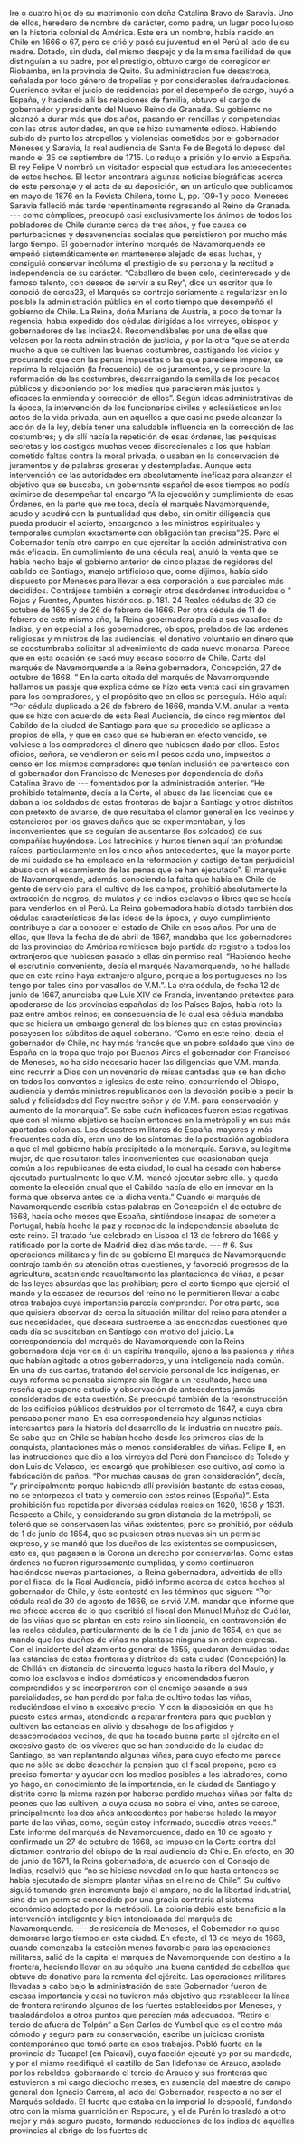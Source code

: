Ire o cuatro hijos de su matrimonio con doña Catalina Bravo de Saravia. Uno de ellos, heredero de nombre de carácter, como padre, un lugar poco lujoso en la historia colonial de América. Este era un nombre, había nacido en Chile en 1666 o 67, pero se crió y pasó su juventud en el Perú al lado de su madre. Dotado, sin duda, del mismo despejo y de la misma facilidad de que distinguían a su padre, por el prestigio, obtuvo cargo de corregidor en Riobamba, en la provincia de Quito. Su administración fue desastrosa, señalada por todo género de tropelías y por considerables defraudaciones. Queriendo evitar el juicio de residencias por el desempeño de cargo, huyó a España, y haciendo allí las relaciones de familia, obtuvo el cargo de gobernador y presidente del Nuevo Reino de Granada. Su gobierno no alcanzó a durar más que dos años, pasando en rencillas y competencias con las otras autoridades, en que se hizo sumamente odioso. Habiendo subido de punto los atropellos y violencias cometidas por el gobernador Meneses y Saravia, la real audiencia de Santa Fe de Bogotá lo depuso del mando el 35 de septiembre de 1715. Lo redujo a prisión y lo envió a España. El rey Felipe V nombró un visitador especial que estudiara los antecedentes de estos hechos. El lector encontrará algunas noticias biográficas acerca de este personaje y el acta de su deposición, en un artículo que publicamos en mayo de 1876 en la Revista Chilena, torno L, pp. 109-1 y poco. Meneses Saravia falleció más tarde repentinamente regresando al Reino de Granada. --- como cómplices, preocupó casi exclusivamente los ánimos de todos los pobladores de Chile durante cerca de tres años, y fue causa de perturbaciones y desavenencias sociales que persistieron por mucho más largo tiempo. El gobernador interino marqués de Navamorquende se empeñó sistemáticamente en mantenerse alejado de esas luchas, y consiguió conservar incólume el prestigio de su persona y la rectitud e independencia de su carácter. “Caballero de buen celo, desinteresado y de famoso talento, con deseos de servir a su Rey”, dice un escritor que lo conoció de cerca23, el Marqués se contrajo seriamente a regularizar en lo posible la administración pública en el corto tiempo que desempeñó el gobierno de Chile. La Reina, doña Mariana de Austria, a poco de tomar la regencia, había expedido dos cédulas dirigidas a los virreyes, obispos y gobernadores de las Indias24. Recomendábales por una de ellas que velasen por la recta administración de justicia, y por la otra “que se atienda mucho a que se cultiven las buenas costumbres, castigando los vicios y procurando que con las penas impuestas o las que pareciere imponer, se reprima la relajación (la frecuencia) de los juramentos, y se procure la reformación de las costumbres, desarraigando la semilla de los pecados públicos y disponiendo por los medios que parecieren más justos y eficaces la enmienda y corrección de ellos”. Según ideas administrativas de la época, la intervención de los funcionarios civiles y eclesiásticos en los actos de la vida privada, aun en aquéllos a que casi no puede alcanzar la acción de la ley, debía tener una saludable influencia en la corrección de las costumbres; y de allí nacía la repetición de esas órdenes, las pesquisas secretas y los castigos muchas veces discrecionales a los que habían cometido faltas contra la moral privada, o usaban en la conservación de juramentos y de palabras groseras y destempladas. Aunque esta intervención de las autoridades era absolutamente ineficaz para alcanzar el objetivo que se buscaba, un gobernante español de esos tiempos no podía eximirse de desempeñar tal encargo “A la ejecución y cumplimiento de esas Órdenes, en la parte que me toca, decía el marqués Navamorquende, acudo y acudiré con la puntualidad que debo, sin omitir diligencia que pueda producir el acierto, encargando a los ministros espirituales y temporales cumplan exactamente con obligación tan precisa”25. Pero el Gobernador tenía otro campo en que ejercitar la acción administrativa con más eficacia. En cumplimiento de una cédula real, anuló la venta que se había hecho bajo el gobierno anterior de cinco plazas de regidores del cabildo de Santiago, manejo artificioso que, como dijimos, había sido dispuesto por Meneses para llevar a esa corporación a sus parciales más decididos. Contrájose también a corregir otros desórdenes introducidos o ” Rojas y Fuentes, Apuntes históricos. p. 181. 24 Reales cédulas de 30 de octubre de 1665 y de 26 de febrero de 1666. Por otra cédula de 11 de febrero de este mismo año, la Reina gobernadora pedía a sus vasallos de Indias, y en especial a los gobernadores, obispos, prelados de las órdenes religiosas y ministros de las audiencias, el donativo voluntario en dinero que se acostumbraba solicitar al advenimiento de cada nuevo monarca. Parece que en esta ocasión se sacó muy escaso socorro de Chile. Carta del marqués de Navamorquende a la Reina gobernadora, Concepción, 27 de octubre de 1668. ” En la carta citada del marqués de Navamorquende hallamos un pasaje que explica cómo se hizo esta venta casi sin gravamen para los compradores, y el propósito que en ellos se perseguía. Hélo aquí: “Por cédula duplicada a 26 de febrero de 1666, manda V.M. anular la venta que se hizo con acuerdo de esta Real Audiencia, de cinco regimientos del Cabildo de la ciudad de Santiago para que su procedido se aplicase a propios de ella, y que en caso que se hubieran en efecto vendido, se volviese a los compradores el dinero que hubiesen dado por ellos. Estos oficios, señora, se vendieron en seis mil pesos cada uno, impuestos a censo en los mismos compradores que tenían inclusión de parentesco con el gobernador don Francisco de Meneses por dependencia de doña Catalina Bravo de --- fomentados por la administración anterior. “He prohibido totalmente, decía a la Corte, el abuso de las licencias que se daban a los soldados de estas fronteras de bajar a Santiago y otros distritos con pretexto de aviarse, de que resultaba el clamor general en los vecinos y estancieros por los graves daños que se experimentaban, y los inconvenientes que se seguían de ausentarse (los soldados) de sus compañías huyéndose. Los latrocinios y hurtos tienen aquí tan profundas raíces, particularmente en los cinco años antecedentes, que la mayor parte de mi cuidado se ha empleado en la reformación y castigo de tan perjudicial abuso con el escarmiento de las penas que se han ejecutado”. El marqués de Navamorquende, además, conociendo la falta que había en Chile de gente de servicio para el cultivo de los campos, prohibió absolutamente la extracción de negros, de mulatos y de indios esclavos o libres que se hacía para venderlos en el Perú. La Reina gobernadora había dictado también dos cédulas características de las ideas de la época, y cuyo cumplimiento contribuye a dar a conocer el estado de Chile en esos años. Por una de ellas, que lleva la fecha de de abril de 1667, mandaba que los gobernadores de las provincias de América remitiesen bajo partida de registro a todos los extranjeros que hubiesen pasado a ellas sin permiso real. “Habiendo hecho el escrutinio conveniente, decía el marqués Navamorquende, no he hallado que en este reino haya extranjero alguno, porque a los portugueses no los tengo por tales sino por vasallos de V.M.”. La otra cédula, de fecha 12 de junio de 1667, anunciaba que Luis XIV de Francia, inventando pretextos para apoderarse de las provincias españolas de los Países Bajos, había roto la paz entre ambos reinos; en consecuencia de lo cual esa cédula mandaba que se hiciera un embargo general de los bienes que en estas provincias poseyesen los súbditos de aquel soberano. “Como en este reino, decía el gobernador de Chile, no hay más francés que un pobre soldado que vino de España en la tropa que trajo por Buenos Aires el gobernador don Francisco de Meneses, no ha sido necesario hacer las diligencias que V.M. manda, sino recurrir a Dios con un novenario de misas cantadas que se han dicho en todos los conventos e iglesias de este reino, concurriendo el Obispo, audiencia y demás ministros republicanos con la devoción posible a pedir la salud y felicidades del Rey nuestro señor y de V.M. para conservación y aumento de la monarquía”. Se sabe cuán ineficaces fueron estas rogativas, que con el mismo objetivo se hacían entonces en la metrópoli y en sus más apartadas colonias. Los desastres militares de España, mayores y más frecuentes cada día, eran uno de los síntomas de la postración agobiadora a que el mal gobierno había precipitado a la monarquía. Saravia, su legítima mujer, de que resultaron tales inconvenientes que ocasionaban queja común a los republicanos de esta ciudad, lo cual ha cesado con haberse ejecutado puntualmente lo que V.M. mandó ejecutar sobre ello. y queda comente la elección anual que el Cabildo hacía de ello en innovar en la forma que observa antes de la dicha venta.” Cuando el marqués de Navamorquende escribía estas palabras en Concepción el de octubre de 1668, hacía ocho meses que España, sintiéndose incapaz de someter a Portugal, había hecho la paz y reconocido la independencia absoluta de este reino. El tratado fue celebrado en Lisboa el 13 de febrero de 1668 y ratificado por la corte de Madrid diez días más tarde. --- # 6. Sus operaciones militares y fin de su gobierno El marqués de Navamorquende contrajo también su atención otras cuestiones, y favoreció progresos de la agricultura, sosteniendo resueltamente las plantaciones de viñas, a pesar de las leyes absurdas que las prohibían; pero el corto tiempo que ejerció el mando y la escasez de recursos del reino no le permitieron llevar a cabo otros trabajos cuya importancia parecía comprender. Por otra parte, sea que quisiera observar de cerca la situación militar del reino para atender a sus necesidades, que deseara sustraerse a las enconadas cuestiones que cada día se suscitaban en Santiago con motivo del juicio. La correspondencia del marqués de Navamorquende con la Reina gobernadora deja ver en él un espíritu tranquilo, ajeno a las pasiones y riñas que habían agitado a otros gobernadores, y una inteligencia nada común. En una de sus cartas, tratando del servicio personal de los indígenas, en cuya reforma se pensaba siempre sin llegar a un resultado, hace una reseña que supone estudio y observación de antecedentes jamás considerados de esta cuestión. Se preocupó también de la reconstrucción de los edificios públicos destruidos por el terremoto de 1647, a cuya obra pensaba poner mano. En esa correspondencia hay algunas noticias interesantes para la historia del desarrollo de la industria en nuestro país. Se sabe que en Chile se habían hecho desde los primeros días de la conquista, plantaciones más o menos considerables de viñas. Felipe II, en las instrucciones que dio a los virreyes del Perú don Francisco de Toledo y don Luis de Velasco, les encargó que prohibiesen ese cultivo, así como la fabricación de paños. “Por muchas causas de gran consideración”, decía, “y principalmente porque habiendo allí provisión bastante de estas cosas, no se entorpezca el trato y comercio con estos reinos (España)”. Esta prohibición fue repetida por diversas cédulas reales en 1620, 1638 y 1631. Respecto a Chile, y considerando su gran distancia de la metrópoli, se toleró que se conservasen las viñas existentes; pero se prohibió, por cédula de 1 de junio de 1654, que se pusiesen otras nuevas sin un permiso expreso, y se mandó que los dueños de las existentes se compusiesen, esto es, que pagasen a la Corona un derecho por conservarlas. Como estas órdenes no fueron rigurosamente cumplidas, y como continuaron haciéndose nuevas plantaciones, la Reina gobernadora, advertida de ello por el fiscal de la Real Audiencia, pidió informe acerca de estos hechos al gobernador de Chile, y éste contestó en los términos que siguen: “Por cédula real de 30 de agosto de 1666, se sirvió V.M. mandar que informe que me ofrece acerca de lo que escribió el fiscal don Manuel Muñoz de Cuéllar, de las viñas que se plantan en este reino sin licencia, en contravención de las reales cédulas, particularmente de la de 1 de junio de 1654, en que se mandó que los dueños de viñas no plantase ninguna sin orden expresa. Con el incidente del alzamiento general de 1655, quedaron demuidas todas las estancias de estas fronteras y distritos de esta ciudad (Concepción) la de Chillán en distancia de cincuenta leguas hasta la ribera del Maule, y como los esclavos e indios domésticos y encomendados fueron comprendidos y se incorporaron con el enemigo pasando a sus parcialidades, se han perdido por falta de cultivo todas las viñas, reduciéndose el vino a excesivo precio. Y con la disposición en que he puesto estas armas, atendiendo a reparar frontera para que pueblen y cultiven las estancias en alivio y desahogo de los afligidos y desacomodados vecinos, de que ha tocado buena parte el ejército en el excesivo gasto de los víveres que se han conducido de la ciudad de Santiago, se van replantando algunas viñas, para cuyo efecto me parece que no sólo se debe desechar la pensión que el fiscal propone, pero es preciso fomentar y ayudar con los medios posibles a los labradores, como yo hago, en conocimiento de la importancia, en la ciudad de Santiago y distrito corre la misma razón por haberse perdido muchas viñas por falta de peones que las cultiven, a cuya causa no sobra el vino, antes se carece, principalmente los dos años antecedentes por haberse helado la mayor parte de las viñas, como, según estoy informado, sucedió otras veces.” Este informe del marqués de Navamorquende, dado en 10 de agosto y confirmado un 27 de octubre de 1668, se impuso en la Corte contra del dictamen contrario del obispo de la real audiencia de Chile. En efecto, en 30 de junio de 1671, la Reina gobernadora, de acuerdo con el Consejo de Indias, resolvió que “no se hiciese novedad en lo que hasta entonces se había ejecutado de siempre plantar viñas en el reino de Chile”. Su cultivo siguió tomando gran incremento bajo el amparo, no de la libertad industrial, sino de un permiso concedido por una gracia contraria al sistema económico adoptado por la metrópoli. La colonia debió este beneficio a la intervención inteligente y bien intencionada del marqués de Navamorquende. --- de residencia de Meneses, el Gobernador no quiso demorarse largo tiempo en esta ciudad. En efecto, el 13 de mayo de 1668, cuando comenzaba la estación menos favorable para las operaciones militares, salió de la capital el marqués de Navamorquende con destino a la frontera, haciendo llevar en su séquito una buena cantidad de caballos que obtuvo de donativo para la remonta del ejército. Las operaciones militares llevadas a cabo bajo la administración de este Gobernador fueron de escasa importancia y casi no tuvieron más objetivo que restablecer la línea de frontera retirando algunos de los fuertes establecidos por Meneses, y trasladándolos a otros puntos que parecían más adecuados. “Retiró el tercio de afuera de Tolpán” a San Carlos de Yumbel que es el centro más cómodo y seguro para su conservación, escribe un juicioso cronista contemporáneo que tomó parte en esos trabajos. Pobló fuerte en la provincia de Tucapel (en Paicaví), cuya facción ejecuté yo por su mandado, y por el mismo reedifiqué el castillo de San Ildefonso de Arauco, asolado por los rebeldes, gobernando el tercio de Arauco y sus fronteras que estuvieron a mi cargo dieciocho meses, en ausencia del maestre de campo general don Ignacio Carrera, al lado del Gobernador, respecto a no ser el Marqués soldado. El fuerte que estaba en la imperial lo despobló, fundando otro con la misma guarnición en Repocura, y el de Purén lo trasladó a otro mejor y más seguro puesto, formando reducciones de los indios de aquellas provincias al abrigo de los fuertes de
